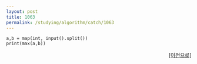 ```yaml
---
layout: post
title: 1063
permalink: /studying/algorithm/catch/1063
---
```


```
a,b = map(int, input().split())
print(max(a,b))

```
  
    
    
<div style="text-align: right"> <a href = 'https://namhyo01.github.io/studying/algorithm/catch'> [이전으로] </a> </div>
